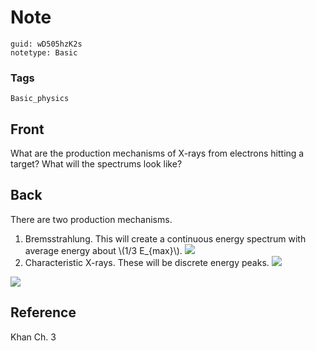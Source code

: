 # Note
```
guid: wD505hzK2s
notetype: Basic
```

### Tags
```
Basic_physics
```

## Front
What are the production mechanisms of X-rays from electrons hitting a target? What will the spectrums look like?

## Back
There are two production mechanisms.
<ol><li>Bremsstrahlung. This will create a continuous energy spectrum with average energy about \(1/3 E_{max}\).
<img src="paste-8e14a3397e4a5b54fee0da7c7eacc5e58524b321.png">
</li><li>Characteristic X-rays. These will be discrete energy peaks.
<img src="paste-424b627f50dbe4e8967177558ef33ebfdb6090e9.png">
</li></ol><div><img src="paste-a5255f5fde837fd8a738dfebd91ad43b401f93f0.png">
</div>

## Reference
Khan Ch. 3
